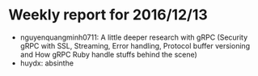 # Weekly report for 2016/12/13
- nguyenquangminh0711: A little deeper research with gRPC (Security gRPC with SSL, Streaming, Error handling, Protocol buffer versioning and How gRPC Ruby handle stuffs behind the scene)
- huydx: absinthe
